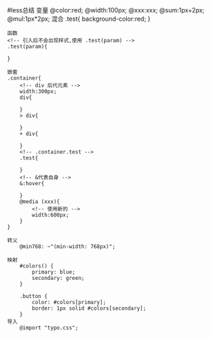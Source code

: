 #less总结
    变量
        <!-- 变量可以计算 -->
        @color:red;
        @width:100px;
        @xxx:xxx;
        <!-- 其他运算同理 -->
        @sum:1px+2px;
        @mul:1px*2px;
    混合
    .test{
        background-color:red;
    }

    函数
    <!-- 引入后不会出现样式,使用 .test(param) -->
    .test(param){

    }

    嵌套
    .container{
        <!-- div 后代元素 -->
        width:300px;
        div{

        }
        > div{

        }
        + div{

        }
        <!-- .container.test -->
        .test{

        }
        <!-- &代表自身 -->
        &:hover{

        }
        @media (xxx){
            <!-- 使用新的 -->
            width:600px;
        }
    }

    转义
        @min768: ~"(min-width: 768px)";

    映射
        #colors() {
            primary: blue;
            secondary: green;
        }

        .button {
            color: #colors[primary];
            border: 1px solid #colors[secondary];
        }
    导入
        @import "typo.css";